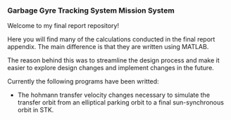 ### Garbage Gyre Tracking System Mission System
Welcome to my final report repository!

Here you will find many of the calculations conducted in the final report appendix. The main difference is that they are written using MATLAB. 

The reason behind this was to streamline the design process and make it easier to explore design changes and implement changes in the future.

Currently the following programs have been writted:
- The hohmann transfer velocity changes necessary to simulate the transfer orbit from an elliptical parking orbit to a final sun-synchronous orbit in STK.
